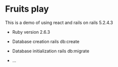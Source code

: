 # Fruits play

This is a demo of using react and rails on rails 5.2.4.3

* Ruby version
2.6.3

* Database creation
rails db:create
* Database initialization
rails db:migrate

* ...
